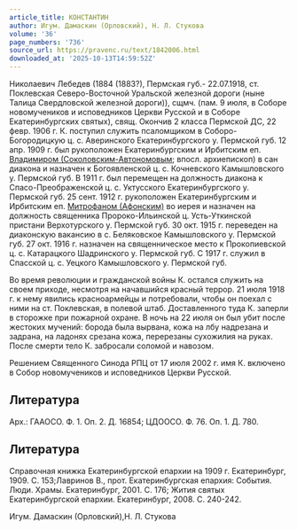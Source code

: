 ```yaml
---
article_title: КОНСТАНТИН
author: Игум. Дамаскин (Орловский), Н. Л. Стукова
volume: '36'
page_numbers: '736'
source_url: https://pravenc.ru/text/1842006.html
downloaded_at: '2025-10-13T14:59:52Z'
---
```


Николаевич Лебедев (1884 (1883?), Пермская губ.- 22.07.1918, ст. Поклевская Северо-Восточной Уральской железной дороги (ныне Талица Свердловской железной дороги)), cщмч. (пам. 9 июля, в Соборе новомучеников и исповедников Церкви Русской и в Соборе Екатеринбургских святых), свящ. Окончив 2 класса Пермской ДС, 22 февр. 1906 г. К. поступил служить псаломщиком в Соборо-Богородицкую ц. с. Аверинского Екатеринбургского у. Пермской губ. 12 апр. 1909 г. был рукоположен Екатеринбургским и Ирбитским еп. [Владимиром (Соколовским-Автономовым](<https://pravenc.ru/text/Владимиром (Соколовским-Автономовым.html>); впосл. архиепископ) в сан диакона и назначен к Богоявленской ц. с. Кочневского Камышловского у. Пермской губ. В 1911 г. был перемещен на должность диакона к Спасо-Преображенской ц. с. Уктусского Екатеринбургского у. Пермской губ. 25 сент. 1912 г. рукоположен Екатеринбургским и Ирбитским еп. [Митрофаном (Афонским)](<https://pravenc.ru/text/Митрофаном (Афонским).html>) во иерея и назначен на должность священника Пророко-Ильинской ц. Усть-Уткинской пристани Верхотурского у. Пермской губ. 30 окт. 1915 г. переведен на диаконскую вакансию в с. Беляковское Камышловского у. Пермской губ. 27 окт. 1916 г. назначен на священническое место к Прокопиевской ц. с. Катарацкого Шадринского у. Пермской губ. С 1917 г. служил в Спасской ц. с. Уецкого Камышловского у. Пермской губ.

Во время революции и гражданской войны К. остался служить на своем приходе, несмотря на начавшийся красный террор. 21 июля 1918 г. к нему явились красноармейцы и потребовали, чтобы он поехал с ними на ст. Поклевская, в полевой штаб. Доставленного туда К. заперли в сторожке при пожарной охране. В ночь на 22 июля он был убит после жестоких мучений: борода была вырвана, кожа на лбу надрезана и задрана, на ладонях срезана кожа, перерезаны сухожилия на руках. После смерти тело К. забросали соломой и навозом.

Решением Священного Синода РПЦ от 17 июля 2002 г. имя К. включено в Собор новомучеников и исповедников Церкви Русской.

## Литература

Арх.: ГААОСО. Ф. 1. Оп. 2. Д. 16854; ЦДООСО. Ф. 76. Оп. 1. Д. 780.

## Литература

Справочная книжка Екатеринбургской епархии на 1909 г. Екатеринбург, 1909. С. 153;Лавринов В., прот. Екатеринбургская епархия: События. Люди. Храмы. Екатеринбург, 2001. С. 176; Жития святых Екатеринбургской епархии. Екатеринбург, 2008. С. 240-242.

Игум. Дамаскин (Орловский),Н. Л. Стукова
